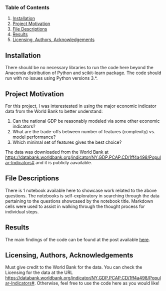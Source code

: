 ### Table of Contents

1. [Installation ](#installation-)
2. [Project Motivation](#project-motivation)
3. [File Descriptions ](#file-descriptions-)
4. [Results](#results)
5. [Licensing, Authors, Acknowledgements](#licensing-authors-acknowledgements)

## Installation <a name="installation"></a>

There should be no necessary libraries to run the code here beyond the Anaconda distribution of Python and scikit-learn package. The code should run with no issues using Python versions 3.*.

## Project Motivation<a name="motivation"></a>

For this project, I was interestested in using the major economic indicator data from the World Bank to better understand:

1. Can the national GDP be reasonably modeled via some other economic indicators?
2. What are the trade-offs between number of features (complexity) vs. model performance?
3. Which minimal set of features gives the best choice?

The data was downloaded from the World Bank at https://databank.worldbank.org/indicator/NY.GDP.PCAP.CD/1ff4a498/Popular-Indicators# and it is publicly aavailable.

## File Descriptions <a name="files"></a>

There is 1 notebook available here to showcase work related to the above questions.  The notebooks is self-exploratory in searching through the data pertaining to the questions showcased by the notebook title.  Markdown cells were used to assist in walking through the thought process for individual steps.  

## Results<a name="results"></a>

The main findings of the code can be found at the post available [here](https://medium.com/@fangbingw/class-project-randomforestregressor-dced10848717).

## Licensing, Authors, Acknowledgements<a name="licensing"></a>

Must give credit to the World Bank for the data.  You can check the Licensing for the data at the URL https://databank.worldbank.org/indicator/NY.GDP.PCAP.CD/1ff4a498/Popular-Indicators#.  Otherwise, feel free to use the code here as you would like! 
